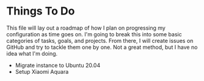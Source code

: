 # Things To Do
This file will lay out a roadmap of how I plan on progressing my configuration
as time goes on. I'm going to break this into some basic categories of tasks,
goals, and projects. From there, I will create issues on GitHub and try to
tackle them one by one. Not a great method, but I have no idea what I'm doing.

- Migrate instance to Ubuntu 20.04
- Setup Xiaomi Aquara
